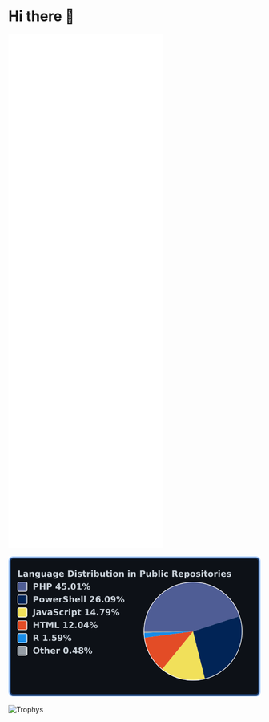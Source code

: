 # Hi there 👋

![github-metric](images/github-metrics.svg)

![My Languages](images/languages.svg)

![Trophys](https://github-profile-trophy.vercel.app/?username=Bogstag&theme=dracula&column=5)

<!--
![My general stats](stats/images/general.svg)
![My Small Contributions](stats/images/contributions.svg)
![My Repositories](stats/images/repositories.svg)
<picture>
  <img src="/github-metrics.svg" alt="Metrics">
</picture>
<picture>
  <img src="" style="width: 350px" alt="Metrics">
</picture>
**Bogstag/Bogstag** is a ✨ _special_ ✨ repository because its `README.md` (this file) appears on your GitHub profile.

Here are some ideas to get you started:

- 🔭 I’m currently working on ...
- 🌱 I’m currently learning ...
- 👯 I’m looking to collaborate on ...
- 🤔 I’m looking for help with ...
- 💬 Ask me about ...
- 📫 How to reach me: ...
- 😄 Pronouns: ...
- ⚡ Fun fact: ...
-->

